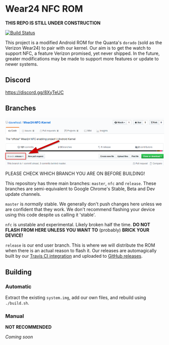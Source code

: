 # Wear24 NFC ROM

**THIS REPO IS STILL UNDER CONSTRUCTION**

[![Build Status](https://travis-ci.org/davwheat/Wear24-NFC-ROM.svg?branch=master)](https://travis-ci.org/davwheat/Wear24-NFC-Kernel)

This project is a modified Android ROM for the Quanta's `dorado` (sold as the Verizon Wear24) to pair with our kernel. Our aim is to get the watch to support NFC, a feature Verizon promised, yet never shipped. In the future, greater modifications may be made to support more features or update to newer systems.

## Discord

https://discord.gg/8XyTeUC

## Branches

![](check_your_branch.png)

PLEASE CHECK WHICH BRANCH YOU ARE ON BEFORE BUILDING!

This repository has three main branches: `master`, `nfc` and `release`. These branches are semi-equivalent to Google Chrome's Stable, Beta and Dev update channels.

`master` is *normally* stable. We generally don't push changes here unless we are confident that they work. We don't recommend flashing your device using this code despite us calling it 'stable'.

`nfc` is unstable and experimental. Likely broken half the time. **DO NOT FLASH FROM HERE UNLESS YOU WANT TO** (probably) **BRICK YOUR DEVICE!**

`release` is our end user branch. This is where we will distribute the ROM when there is an actual reason to flash it. Our releases are automagically built by our [Travis CI integration](https://travis-ci.org/davwheat/Wear24-NFC-ROM/branches) and uploaded to [GitHub releases](https://github.com/davwheat/Wear24-NFC-ROM/releases).

## Building

### Automatic

Extract the existing `system.img`, add our own files, and rebuild using `./build.sh`.

### Manual

**NOT RECOMMENDED**

*Coming soon*

